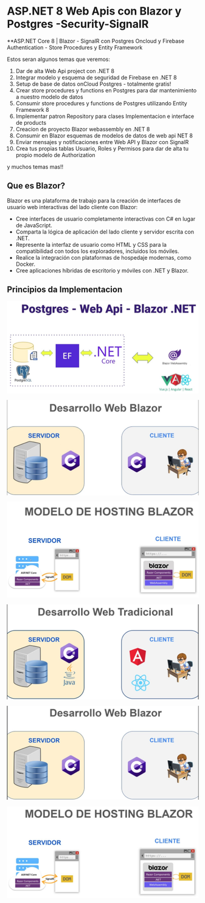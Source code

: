 # ASP.NET 8 Web Apis con Blazor y Postgres -Security-SignalR

**ASP.NET Core 8 | Blazor - SignalR con Postgres Oncloud y Firebase Authentication - Store Procedures y Entity Framework


Estos seran algunos temas que veremos:
1. Dar de alta Web Api project con .NET 8
2. Integrar modelo y esquema de seguridad de Firebase en .NET 8
3. Setup de base de datos onCloud Postgres - totalmente gratis!
4. Crear store procedures y functions en Postgres para dar mantenimiento a nuestro modelo de datos
5. Consumir store procedures y functions de Postgres utilizando Entity Framework 8
6. Implementar patron Repository para clases Implementacion e interface de products
7. Creacion de proyecto Blazor webassembly en .NET 8
8. Consumir en Blazor esquemas de modelos de datos de web api NET 8
9. Enviar mensajes y notificaciones entre Web API y Blazor con SignalR
10. Crea tus propias tablas Usuario, Roles y Permisos para dar de alta tu propio modelo de Authorization

y muchos temas mas!!


## Que es Blazor?

Blazor es una plataforma de trabajo para la creación de interfaces de usuario web interactivas del lado cliente con Blazor:
- Cree interfaces de usuario completamente interactivas con C# en lugar de JavaScript.
- Comparta la lógica de aplicación del lado cliente y servidor escrita con .NET.
- Represente la interfaz de usuario como HTML y CSS para la compatibilidad con todos los exploradores, incluidos los móviles.
- Realice la integración con plataformas de hospedaje modernas, como Docker.
- Cree aplicaciones híbridas de escritorio y móviles con .NET y Blazor.


## Principios da Implementacion

![Tech skills](Utils/Capa1.jpg)

![Tech skills](Utils/Capa2.jpg)

![Tech skills](Utils/Capa3.jpg)

![Tech skills](Utils/Capa4.jpg)

![Tech skills](Utils/Capa5.jpg)

![Tech skills](Utils/Capa6.jpg)


